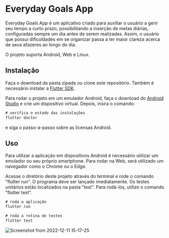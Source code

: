 # Everyday Goals App

Everyday Goals App é um aplicativo criado para auxiliar o usuário a gerir seu tempo a curto prazo, possibilitando a inserção de metas diárias, configuradas sempre um dia antes de serem realizadas. Assim, o usuário que possui dificuldades em se organizar passa a ter maior clareza acerca de seus afazeres ao longo do dia.

O projeto suporta Android, Web e Linux.


## Instalação

Faça o download da pasta zipada ou clone este repositório.
Também é necessário instalar a [Flutter SDK](https://docs.flutter.dev/get-started/install). 

Para rodar o projeto em um emulador Android, faça o download do [Android Studio](https://developer.android.com/studio) e crie um dispositivo virtual. Depois, insira o comando:
```dart
# verifica o estado das instalações
flutter doctor

```
e siga o passo-a-passo sobre as licensas Android.


## Uso

Para utilizar a aplicação em dispositivos Android é necessário utilizar um emulador ou seu próprio smartphone. Para rodar na Web, será utilizado um navegador como o Chrome ou o Edge.

Acesse o diretório deste projeto através do terminal e rode o comando "flutter run". O programa deve ser lançado imediatamente.
Os testes unitários estão localizados na pasta "test". Para rodá-los, utilize o comando "flutter test".

```dart
# roda a aplicação
flutter run

# roda a rotina de testes
flutter test

```

![Screenshot from 2022-12-11 15-17-25](https://user-images.githubusercontent.com/111079625/206921467-a00abd19-65b7-42e5-8b35-112d6b0ee0da.png)
